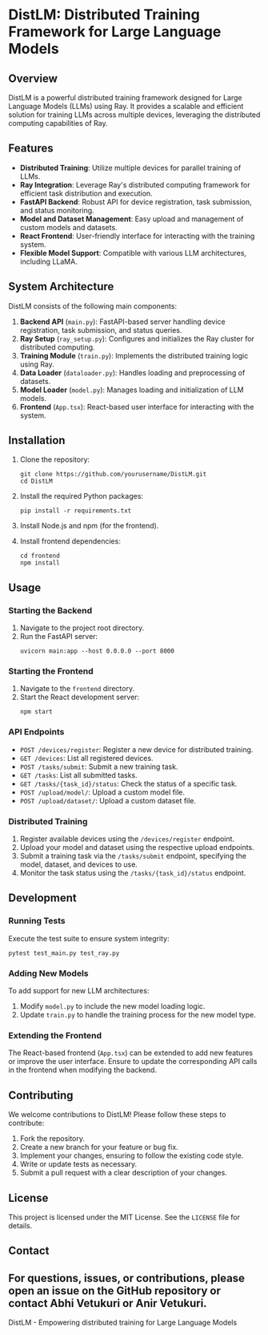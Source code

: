 # DistLM: Distributed Training Framework for Large Language Models

## Overview

DistLM is a powerful distributed training framework designed for Large Language Models (LLMs) using Ray. It provides a scalable and efficient solution for training LLMs across multiple devices, leveraging the distributed computing capabilities of Ray.

## Features

- **Distributed Training**: Utilize multiple devices for parallel training of LLMs.
- **Ray Integration**: Leverage Ray's distributed computing framework for efficient task distribution and execution.
- **FastAPI Backend**: Robust API for device registration, task submission, and status monitoring.
- **Model and Dataset Management**: Easy upload and management of custom models and datasets.
- **React Frontend**: User-friendly interface for interacting with the training system.
- **Flexible Model Support**: Compatible with various LLM architectures, including LLaMA.

## System Architecture

DistLM consists of the following main components:

1. **Backend API** (`main.py`): FastAPI-based server handling device registration, task submission, and status queries.
2. **Ray Setup** (`ray_setup.py`): Configures and initializes the Ray cluster for distributed computing.
3. **Training Module** (`train.py`): Implements the distributed training logic using Ray.
4. **Data Loader** (`dataloader.py`): Handles loading and preprocessing of datasets.
5. **Model Loader** (`model.py`): Manages loading and initialization of LLM models.
6. **Frontend** (`App.tsx`): React-based user interface for interacting with the system.

## Installation

1. Clone the repository:
   ```
   git clone https://github.com/yourusername/DistLM.git
   cd DistLM
   ```

2. Install the required Python packages:
   ```
   pip install -r requirements.txt
   ```

3. Install Node.js and npm (for the frontend).

4. Install frontend dependencies:
   ```
   cd frontend
   npm install
   ```

## Usage

### Starting the Backend

1. Navigate to the project root directory.
2. Run the FastAPI server:
   ```
   uvicorn main:app --host 0.0.0.0 --port 8000
   ```

### Starting the Frontend

1. Navigate to the `frontend` directory.
2. Start the React development server:
   ```
   npm start
   ```

### API Endpoints

- `POST /devices/register`: Register a new device for distributed training.
- `GET /devices`: List all registered devices.
- `POST /tasks/submit`: Submit a new training task.
- `GET /tasks`: List all submitted tasks.
- `GET /tasks/{task_id}/status`: Check the status of a specific task.
- `POST /upload/model/`: Upload a custom model file.
- `POST /upload/dataset/`: Upload a custom dataset file.

### Distributed Training

1. Register available devices using the `/devices/register` endpoint.
2. Upload your model and dataset using the respective upload endpoints.
3. Submit a training task via the `/tasks/submit` endpoint, specifying the model, dataset, and devices to use.
4. Monitor the task status using the `/tasks/{task_id}/status` endpoint.

## Development

### Running Tests

Execute the test suite to ensure system integrity:

```
pytest test_main.py test_ray.py
```

### Adding New Models

To add support for new LLM architectures:

1. Modify `model.py` to include the new model loading logic.
2. Update `train.py` to handle the training process for the new model type.

### Extending the Frontend

The React-based frontend (`App.tsx`) can be extended to add new features or improve the user interface. Ensure to update the corresponding API calls in the frontend when modifying the backend.

## Contributing

We welcome contributions to DistLM! Please follow these steps to contribute:

1. Fork the repository.
2. Create a new branch for your feature or bug fix.
3. Implement your changes, ensuring to follow the existing code style.
4. Write or update tests as necessary.
5. Submit a pull request with a clear description of your changes.

## License

This project is licensed under the MIT License. See the `LICENSE` file for details.

## Contact

For questions, issues, or contributions, please open an issue on the GitHub repository or contact Abhi Vetukuri or Anir Vetukuri.
---

DistLM - Empowering distributed training for Large Language Models
